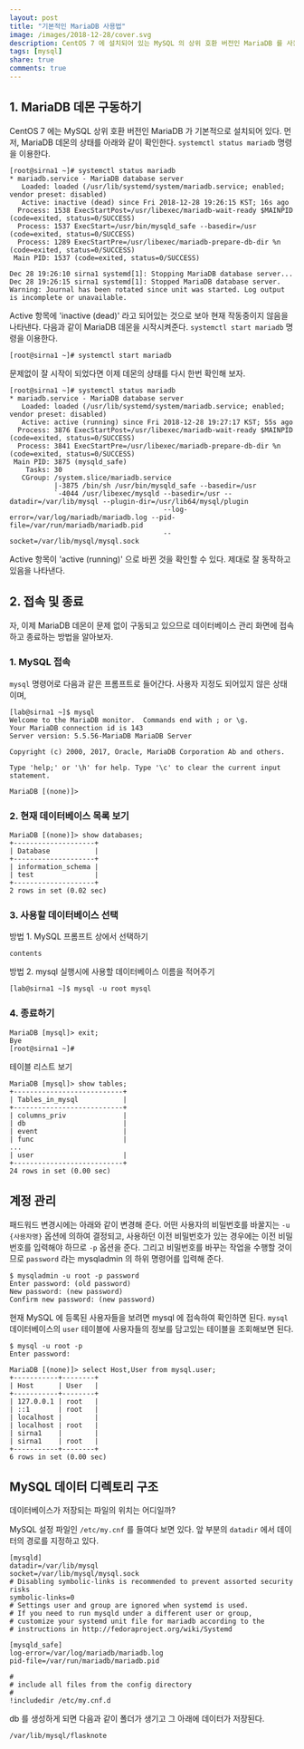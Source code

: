 ```yaml
---
layout: post
title: "기본적인 MariaDB 사용법"
image: /images/2018-12-28/cover.svg
description: CentOS 7 에 설치되어 있는 MySQL 의 상위 호환 버전인 MariaDB 를 사용하는 기본적인 방법들을 정리하였습니다.
tags: [mysql]
share: true
comments: true
---
```


## 1. MariaDB 데몬 구동하기

CentOS 7 에는 MySQL 상위 호환 버전인 MariaDB 가 기본적으로 설치되어 있다.
먼저, MariaDB 데몬의 상태를 아래와 같이 확인한다. `systemctl status mariadb` 명령을 이용한다.

```
[root@sirna1 ~]# systemctl status mariadb
* mariadb.service - MariaDB database server
   Loaded: loaded (/usr/lib/systemd/system/mariadb.service; enabled; vendor preset: disabled)
   Active: inactive (dead) since Fri 2018-12-28 19:26:15 KST; 16s ago
  Process: 1538 ExecStartPost=/usr/libexec/mariadb-wait-ready $MAINPID (code=exited, status=0/SUCCESS)
  Process: 1537 ExecStart=/usr/bin/mysqld_safe --basedir=/usr (code=exited, status=0/SUCCESS)
  Process: 1289 ExecStartPre=/usr/libexec/mariadb-prepare-db-dir %n (code=exited, status=0/SUCCESS)
 Main PID: 1537 (code=exited, status=0/SUCCESS)

Dec 28 19:26:10 sirna1 systemd[1]: Stopping MariaDB database server...
Dec 28 19:26:15 sirna1 systemd[1]: Stopped MariaDB database server.
Warning: Journal has been rotated since unit was started. Log output is incomplete or unavailable.
```

Active 항목에 'inactive (dead)' 라고 되어있는 것으로 보아 현재 작동중이지 않음을 나타낸다.
다음과 같이 MariaDB 데몬을 시작시켜준다. `systemctl start mariadb` 명령을 이용한다.

```
[root@sirna1 ~]# systemctl start mariadb
```

문제없이 잘 시작이 되었다면 이제 데몬의 상태를 다시 한번 확인해 보자.

```
[root@sirna1 ~]# systemctl status mariadb
* mariadb.service - MariaDB database server
   Loaded: loaded (/usr/lib/systemd/system/mariadb.service; enabled; vendor preset: disabled)
   Active: active (running) since Fri 2018-12-28 19:27:17 KST; 55s ago
  Process: 3876 ExecStartPost=/usr/libexec/mariadb-wait-ready $MAINPID (code=exited, status=0/SUCCESS)
  Process: 3841 ExecStartPre=/usr/libexec/mariadb-prepare-db-dir %n (code=exited, status=0/SUCCESS)
 Main PID: 3875 (mysqld_safe)
    Tasks: 30
   CGroup: /system.slice/mariadb.service
           |-3875 /bin/sh /usr/bin/mysqld_safe --basedir=/usr
           `-4044 /usr/libexec/mysqld --basedir=/usr --datadir=/var/lib/mysql --plugin-dir=/usr/lib64/mysql/plugin
                                      --log-error=/var/log/mariadb/mariadb.log --pid-file=/var/run/mariadb/mariadb.pid
                                      --socket=/var/lib/mysql/mysql.sock
```

Active 항목이 'active (running)' 으로 바뀐 것을 확인할 수 있다. 제대로 잘 동작하고 있음을 나타낸다.



## 2. 접속 및 종료

자, 이제 MariaDB 데몬이 문제 없이 구동되고 있으므로 데이터베이스 관리 화면에 접속하고 종료하는 방법을 알아보자. 


### 1. MySQL 접속

`mysql` 명령어로 다음과 같은 프롬프트로 들어간다. 사용자 지정도 되어있지 않은 상태이며, 

```
[lab@sirna1 ~]$ mysql
Welcome to the MariaDB monitor.  Commands end with ; or \g.
Your MariaDB connection id is 143
Server version: 5.5.56-MariaDB MariaDB Server

Copyright (c) 2000, 2017, Oracle, MariaDB Corporation Ab and others.

Type 'help;' or '\h' for help. Type '\c' to clear the current input statement.

MariaDB [(none)]>
```

### 2. 현재 데이터베이스 목록 보기

```
MariaDB [(none)]> show databases;
+--------------------+
| Database           |
+--------------------+
| information_schema |
| test               |
+--------------------+
2 rows in set (0.02 sec)
```

### 3. 사용할 데이터베이스 선택

방법 1. MySQL 프롬프트 상에서 선택하기

```
contents
```

방법 2. mysql 실행시에 사용할 데이터베이스 이름을 적어주기

```
[lab@sirna1 ~]$ mysql -u root mysql
```


### 4. 종료하기

```
MariaDB [mysql]> exit;
Bye
[root@sirna1 ~]#
```


테이블 리스트 보기

```
MariaDB [mysql]> show tables;
+---------------------------+
| Tables_in_mysql           |
+---------------------------+
| columns_priv              |
| db                        |
| event                     |
| func                      |
...
| user                      |
+---------------------------+
24 rows in set (0.00 sec)
```

## 계정 관리

패드워드 변경시에는 아래와 같이 변경해 준다.
어떤 사용자의 비밀번호를 바꿀지는 `-u {사용자명}` 옵션에 의하여 결정되고,
사용하던 이전 비밀번호가 있는 경우에는 이전 비밀번호를 입력해야 하므로 `-p` 옵션을 준다.
그리고 비밀번호를 바꾸는 작업을 수행할 것이므로 `password` 라는 mysqladmin 의 하위 명령어를 입력해 준다.

```
$ mysqladmin -u root -p password
Enter password: (old password)
New password: (new password)
Confirm new password: (new password)
```

현재 MySQL 에 등록된 사용자들을 보려면 mysql 에 접속하여 확인하면 된다.
`mysql` 데이터베이스의 `user` 테이블에 사용자들의 정보를 담고있는 테이블을 조회해보면 된다.

```
$ mysql -u root -p
Enter password:

MariaDB [(none)]> select Host,User from mysql.user;
+-----------+--------+
| Host      | User   |
+-----------+--------+
| 127.0.0.1 | root   |
| ::1       | root   |
| localhost |        |
| localhost | root   |
| sirna1    |        |
| sirna1    | root   |
+-----------+--------+
6 rows in set (0.00 sec)
```


## MySQL 데이터 디렉토리 구조

데이터베이스가 저장되는 파일의 위치는 어디일까?

MySQL 설정 파일인 `/etc/my.cnf` 를 들여다 보면 있다. 앞 부분의 `datadir` 에서 데이터의 경로를 지정하고 있다.

```
[mysqld]
datadir=/var/lib/mysql
socket=/var/lib/mysql/mysql.sock
# Disabling symbolic-links is recommended to prevent assorted security risks
symbolic-links=0
# Settings user and group are ignored when systemd is used.
# If you need to run mysqld under a different user or group,
# customize your systemd unit file for mariadb according to the
# instructions in http://fedoraproject.org/wiki/Systemd

[mysqld_safe]
log-error=/var/log/mariadb/mariadb.log
pid-file=/var/run/mariadb/mariadb.pid

#
# include all files from the config directory
#
!includedir /etc/my.cnf.d
```

db 를 생성하게 되면 다음과 같이 폴더가 생기고 그 아래에 데이터가 저장된다.
 
`/var/lib/mysql/flasknote`